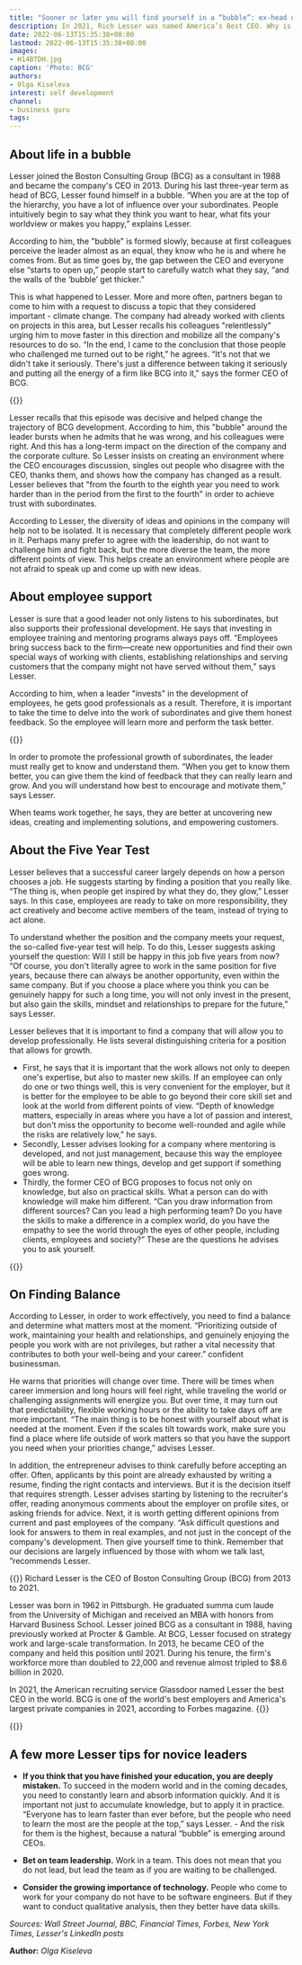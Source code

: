 ```yaml
---
title: "Sooner or later you will find yourself in a “bubble”: ex-head of BCG - to managers"
description: In 2021, Rich Lesser was named America’s Best CEO. Why is the eighth year more difficult for the CEO than the first, what is the essence of the “five-year test” and what is important to remember about life priorities - in a selection of his statements
date: 2022-06-13T15:35:38+08:00
lastmod: 2022-06-13T15:35:38+08:00
images:
- H14BTDH.jpg
caption: 'Photo: BCG'
authors:
- Olga Kiseleva
interest: self development
channel: 
- business guru
tags: 
---
```


About life in a bubble
----------------------

Lesser joined the Boston Consulting Group (BCG) as a consultant in 1988 and became the company's CEO in 2013. During his last three-year term as head of BCG, Lesser found himself in a bubble. “When you are at the top of the hierarchy, you have a lot of influence over your subordinates. People intuitively begin to say what they think you want to hear, what fits your worldview or makes you happy,” explains Lesser.

According to him, the "bubble" is formed slowly, because at first colleagues perceive the leader almost as an equal, they know who he is and where he comes from. But as time goes by, the gap between the CEO and everyone else “starts to open up,” people start to carefully watch what they say, “and the walls of the ‘bubble’ get thicker.”

This is what happened to Lesser. More and more often, partners began to come to him with a request to discuss a topic that they considered important - climate change. The company had already worked with clients on projects in this area, but Lesser recalls his colleagues "relentlessly" urging him to move faster in this direction and mobilize all the company's resources to do so. “In the end, I came to the conclusion that those people who challenged me turned out to be right,” he agrees. “It's not that we didn't take it seriously. There's just a difference between taking it seriously and putting all the energy of a firm like BCG into it," says the former CEO of BCG.

{{<ads>}}

Lesser recalls that this episode was decisive and helped change the trajectory of BCG development. According to him, this "bubble" around the leader bursts when he admits that he was wrong, and his colleagues were right. And this has a long-term impact on the direction of the company and the corporate culture. So Lesser insists on creating an environment where the CEO encourages discussion, singles out people who disagree with the CEO, thanks them, and shows how the company has changed as a result. Lesser believes that "from the fourth to the eighth year you need to work harder than in the period from the first to the fourth" in order to achieve trust with subordinates.

According to Lesser, the diversity of ideas and opinions in the company will help not to be isolated. It is necessary that completely different people work in it. Perhaps many prefer to agree with the leadership, do not want to challenge him and fight back, but the more diverse the team, the more different points of view. This helps create an environment where people are not afraid to speak up and come up with new ideas.

About employee support
----------------------

Lesser is sure that a good leader not only listens to his subordinates, but also supports their professional development. He says that investing in employee training and mentoring programs always pays off. “Employees bring success back to the firm—create new opportunities and find their own special ways of working with clients, establishing relationships and serving customers that the company might not have served without them,” says Lesser.

According to him, when a leader "invests" in the development of employees, he gets good professionals as a result. Therefore, it is important to take the time to delve into the work of subordinates and give them honest feedback. So the employee will learn more and perform the task better.

{{<ads>}}

In order to promote the professional growth of subordinates, the leader must really get to know and understand them. “When you get to know them better, you can give them the kind of feedback that they can really learn and grow. And you will understand how best to encourage and motivate them,” says Lesser.

When teams work together, he says, they are better at uncovering new ideas, creating and implementing solutions, and empowering customers.

About the Five Year Test
------------------------

Lesser believes that a successful career largely depends on how a person chooses a job. He suggests starting by finding a position that you really like. “The thing is, when people get inspired by what they do, they glow,” Lesser says. In this case, employees are ready to take on more responsibility, they act creatively and become active members of the team, instead of trying to act alone.

To understand whether the position and the company meets your request, the so-called five-year test will help. To do this, Lesser suggests asking yourself the question: Will I still be happy in this job five years from now? “Of course, you don't literally agree to work in the same position for five years, because there can always be another opportunity, even within the same company. But if you choose a place where you think you can be genuinely happy for such a long time, you will not only invest in the present, but also gain the skills, mindset and relationships to prepare for the future,” says Lesser.

Lesser believes that it is important to find a company that will allow you to develop professionally. He lists several distinguishing criteria for a position that allows for growth.

*   First, he says that it is important that the work allows not only to deepen one's expertise, but also to master new skills. If an employee can only do one or two things well, this is very convenient for the employer, but it is better for the employee to be able to go beyond their core skill set and look at the world from different points of view. “Depth of knowledge matters, especially in areas where you have a lot of passion and interest, but don't miss the opportunity to become well-rounded and agile while the risks are relatively low,” he says.
*   Secondly, Lesser advises looking for a company where mentoring is developed, and not just management, because this way the employee will be able to learn new things, develop and get support if something goes wrong.
*   Thirdly, the former CEO of BCG proposes to focus not only on knowledge, but also on practical skills. What a person can do with knowledge will make him different. “Can you draw information from different sources? Can you lead a high performing team? Do you have the skills to make a difference in a complex world, do you have the empathy to see the world through the eyes of other people, including clients, employees and society?” These are the questions he advises you to ask yourself.

{{<ads>}}

On Finding Balance
------------------

According to Lesser, in order to work effectively, you need to find a balance and determine what matters most at the moment. “Prioritizing outside of work, maintaining your health and relationships, and genuinely enjoying the people you work with are not privileges, but rather a vital necessity that contributes to both your well-being and your career.” confident businessman.

He warns that priorities will change over time. There will be times when career immersion and long hours will feel right, while traveling the world or challenging assignments will energize you. But over time, it may turn out that predictability, flexible working hours or the ability to take days off are more important. “The main thing is to be honest with yourself about what is needed at the moment. Even if the scales tilt towards work, make sure you find a place where life outside of work matters so that you have the support you need when your priorities change,” advises Lesser.

In addition, the entrepreneur advises to think carefully before accepting an offer. Often, applicants by this point are already exhausted by writing a resume, finding the right contacts and interviews. But it is the decision itself that requires strength. Lesser advises starting by listening to the recruiter's offer, reading anonymous comments about the employer on profile sites, or asking friends for advice. Next, it is worth getting different opinions from current and past employees of the company. “Ask difficult questions and look for answers to them in real examples, and not just in the concept of the company's development. Then give yourself time to think. Remember that our decisions are largely influenced by those with whom we talk last, ”recommends Lesser.

{{<info>}}
Richard Lesser is the CEO of Boston Consulting Group (BCG) from 2013 to 2021.

Lesser was born in 1962 in Pittsburgh. He graduated summa cum laude from the University of Michigan and received an MBA with honors from Harvard Business School. Lesser joined BCG as a consultant in 1988, having previously worked at Procter & Gamble. At BCG, Lesser focused on strategy work and large-scale transformation. In 2013, he became CEO of the company and held this position until 2021. During his tenure, the firm's workforce more than doubled to 22,000 and revenue almost tripled to $8.6 billion in 2020.

In 2021, the American recruiting service Glassdoor named Lesser the best CEO in the world. BCG is one of the world's best employers and America's largest private companies in 2021, according to Forbes magazine.
{{</info>}}

{{<ads>}}

A few more Lesser tips for novice leaders
-----------------------------------------

*   **If you think that you have finished your education, you are deeply mistaken.** To succeed in the modern world and in the coming decades, you need to constantly learn and absorb information quickly. And it is important not just to accumulate knowledge, but to apply it in practice. “Everyone has to learn faster than ever before, but the people who need to learn the most are the people at the top,” says Lesser. \- And the risk for them is the highest, because a natural “bubble” is emerging around CEOs.

*   **Bet on team leadership.** Work in a team. This does not mean that you do not lead, but lead the team as if you are waiting to be challenged.
*   **Consider the growing importance of technology.** People who come to work for your company do not have to be software engineers. But if they want to conduct qualitative analysis, then they better have data skills.

_Sources: Wall Street Journal, BBC, Financial Times, Forbes, New York Times, Lesser's LinkedIn posts_

**Author:** *Olga Kiseleva*